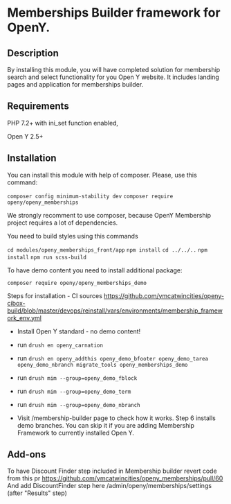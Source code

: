 # Memberships Builder framework for OpenY.

## Description

By installing this module, you will have completed solution for membership search and select functionality for you Open Y website.
It includes landing pages and application for memberships builder.

## Requirements

PHP 7.2+ with ini_set function enabled,

Open Y 2.5+

## Installation

You can install this module with help of composer. Please, use this command:

`composer config minimum-stability dev`
`composer require openy/openy_memberships`

We strongly recomment to use composer, because OpenY Membership project requires a lot of dependencies.

You need to build styles using this commands

`cd modules/openy_memberships_front/app`
`npm install`
`cd ../../..`
`npm install`
`npm run scss-build`

To have demo content you need to install additional package:

`composer require openy/openy_memberships_demo`

Steps for installation - CI sources https://github.com/ymcatwincities/openy-cibox-build/blob/master/devops/reinstall/vars/environments/membership_framework_env.yml

- Install Open Y standard - no demo content!

- run ```drush en openy_carnation```

- run ```drush en openy_addthis openy_demo_bfooter openy_demo_tarea openy_demo_nbranch migrate_tools openy_memberships_demo```

- run ```drush mim --group=openy_demo_fblock```

- run ```drush mim --group=openy_demo_term```

- run ```drush mim --group=openy_demo_nbranch```

- Visit /membership-builder page to check how it works. Step 6 installs demo branches. You can skip it if you are adding Membership Framework to currently installed Open Y.

## Add-ons
To have Discount Finder step included in Membership builder revert code from this pr https://github.com/ymcatwincities/openy_memberships/pull/60 
And add DiscountFinder step here /admin/openy/memberships/settings (after "Results" step)
